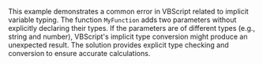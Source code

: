 This example demonstrates a common error in VBScript related to implicit variable typing.  The function `MyFunction` adds two parameters without explicitly declaring their types.  If the parameters are of different types (e.g., string and number), VBScript's implicit type conversion might produce an unexpected result. The solution provides explicit type checking and conversion to ensure accurate calculations.